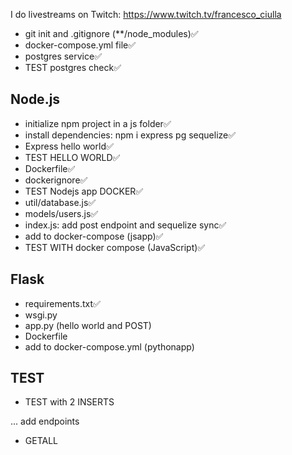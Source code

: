 I do livestreams on Twitch: https://www.twitch.tv/francesco_ciulla

- git init and .gitignore (**/node_modules)✅
- docker-compose.yml file✅
- postgres service✅
- TEST postgres check✅

## Node.js

- initialize npm project in a js folder✅
- install dependencies: npm i express pg sequelize✅
- Express hello world✅
- TEST HELLO WORLD✅
- Dockerfile✅
- dockerignore✅
- TEST Nodejs app DOCKER✅
- util/database.js✅
- models/users.js✅
- index.js: add post endpoint and sequelize sync✅
- add to docker-compose (jsapp)✅
- TEST WITH docker compose (JavaScript)✅

## Flask

- requirements.txt✅
- wsgi.py
- app.py (hello world and POST)
- Dockerfile
- add to docker-compose.yml (pythonapp)

## TEST

- TEST with 2 INSERTS

... add endpoints
- GETALL
